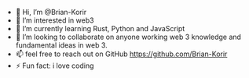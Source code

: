 - 👋 Hi, I’m @Brian-Korir
- 👀 I’m interested in web3
- 🌱 I’m currently learning Rust, Python and JavaScript 
- 💞️ I’m looking to collaborate on anyone working web 3 knowledge  and fundamental ideas in web 3.
- 📫 feel free to reach out on GitHub https://github.com/Brian-Korir 
- ⚡ Fun fact: i love coding

<!---
Brian-Korir/Brian-Korir is a ✨ special ✨ repository because its `README.md` (this file) appears on your GitHub profile.
You can click the Preview link to take a look at your changes.
--->
